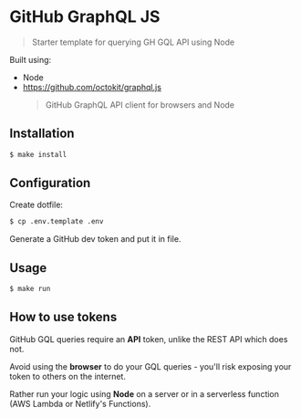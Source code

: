 # GitHub GraphQL JS
> Starter template for querying GH GQL API using Node


Built using:

- Node
- https://github.com/octokit/graphql.js
    > GitHub GraphQL API client for browsers and Node


## Installation

```sh
$ make install
```

## Configuration

Create dotfile:

```sh
$ cp .env.template .env
```

Generate a GitHub dev token and put it in file.


## Usage

```sh
$ make run
```



## How to use tokens

GitHub GQL queries require an  **API** token, unlike the REST API which does not.

Avoid using the **browser** to do your GQL queries - you'll risk exposing your token to others on the internet.

Rather run your logic using **Node** on a server or in a serverless function (AWS Lambda or Netlify's Functions).
